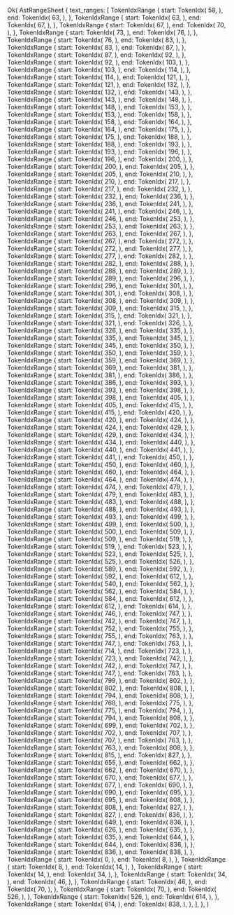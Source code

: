 Ok(
    AstRangeSheet {
        text_ranges: [
            TokenIdxRange {
                start: TokenIdx(
                    58,
                ),
                end: TokenIdx(
                    63,
                ),
            },
            TokenIdxRange {
                start: TokenIdx(
                    63,
                ),
                end: TokenIdx(
                    67,
                ),
            },
            TokenIdxRange {
                start: TokenIdx(
                    67,
                ),
                end: TokenIdx(
                    70,
                ),
            },
            TokenIdxRange {
                start: TokenIdx(
                    73,
                ),
                end: TokenIdx(
                    76,
                ),
            },
            TokenIdxRange {
                start: TokenIdx(
                    76,
                ),
                end: TokenIdx(
                    83,
                ),
            },
            TokenIdxRange {
                start: TokenIdx(
                    83,
                ),
                end: TokenIdx(
                    87,
                ),
            },
            TokenIdxRange {
                start: TokenIdx(
                    87,
                ),
                end: TokenIdx(
                    92,
                ),
            },
            TokenIdxRange {
                start: TokenIdx(
                    92,
                ),
                end: TokenIdx(
                    103,
                ),
            },
            TokenIdxRange {
                start: TokenIdx(
                    103,
                ),
                end: TokenIdx(
                    114,
                ),
            },
            TokenIdxRange {
                start: TokenIdx(
                    114,
                ),
                end: TokenIdx(
                    121,
                ),
            },
            TokenIdxRange {
                start: TokenIdx(
                    121,
                ),
                end: TokenIdx(
                    132,
                ),
            },
            TokenIdxRange {
                start: TokenIdx(
                    132,
                ),
                end: TokenIdx(
                    143,
                ),
            },
            TokenIdxRange {
                start: TokenIdx(
                    143,
                ),
                end: TokenIdx(
                    148,
                ),
            },
            TokenIdxRange {
                start: TokenIdx(
                    148,
                ),
                end: TokenIdx(
                    153,
                ),
            },
            TokenIdxRange {
                start: TokenIdx(
                    153,
                ),
                end: TokenIdx(
                    158,
                ),
            },
            TokenIdxRange {
                start: TokenIdx(
                    158,
                ),
                end: TokenIdx(
                    164,
                ),
            },
            TokenIdxRange {
                start: TokenIdx(
                    164,
                ),
                end: TokenIdx(
                    175,
                ),
            },
            TokenIdxRange {
                start: TokenIdx(
                    175,
                ),
                end: TokenIdx(
                    188,
                ),
            },
            TokenIdxRange {
                start: TokenIdx(
                    188,
                ),
                end: TokenIdx(
                    193,
                ),
            },
            TokenIdxRange {
                start: TokenIdx(
                    193,
                ),
                end: TokenIdx(
                    196,
                ),
            },
            TokenIdxRange {
                start: TokenIdx(
                    196,
                ),
                end: TokenIdx(
                    200,
                ),
            },
            TokenIdxRange {
                start: TokenIdx(
                    200,
                ),
                end: TokenIdx(
                    205,
                ),
            },
            TokenIdxRange {
                start: TokenIdx(
                    205,
                ),
                end: TokenIdx(
                    210,
                ),
            },
            TokenIdxRange {
                start: TokenIdx(
                    210,
                ),
                end: TokenIdx(
                    217,
                ),
            },
            TokenIdxRange {
                start: TokenIdx(
                    217,
                ),
                end: TokenIdx(
                    232,
                ),
            },
            TokenIdxRange {
                start: TokenIdx(
                    232,
                ),
                end: TokenIdx(
                    236,
                ),
            },
            TokenIdxRange {
                start: TokenIdx(
                    236,
                ),
                end: TokenIdx(
                    241,
                ),
            },
            TokenIdxRange {
                start: TokenIdx(
                    241,
                ),
                end: TokenIdx(
                    246,
                ),
            },
            TokenIdxRange {
                start: TokenIdx(
                    246,
                ),
                end: TokenIdx(
                    253,
                ),
            },
            TokenIdxRange {
                start: TokenIdx(
                    253,
                ),
                end: TokenIdx(
                    263,
                ),
            },
            TokenIdxRange {
                start: TokenIdx(
                    263,
                ),
                end: TokenIdx(
                    267,
                ),
            },
            TokenIdxRange {
                start: TokenIdx(
                    267,
                ),
                end: TokenIdx(
                    272,
                ),
            },
            TokenIdxRange {
                start: TokenIdx(
                    272,
                ),
                end: TokenIdx(
                    277,
                ),
            },
            TokenIdxRange {
                start: TokenIdx(
                    277,
                ),
                end: TokenIdx(
                    282,
                ),
            },
            TokenIdxRange {
                start: TokenIdx(
                    282,
                ),
                end: TokenIdx(
                    288,
                ),
            },
            TokenIdxRange {
                start: TokenIdx(
                    288,
                ),
                end: TokenIdx(
                    289,
                ),
            },
            TokenIdxRange {
                start: TokenIdx(
                    289,
                ),
                end: TokenIdx(
                    296,
                ),
            },
            TokenIdxRange {
                start: TokenIdx(
                    296,
                ),
                end: TokenIdx(
                    301,
                ),
            },
            TokenIdxRange {
                start: TokenIdx(
                    301,
                ),
                end: TokenIdx(
                    308,
                ),
            },
            TokenIdxRange {
                start: TokenIdx(
                    308,
                ),
                end: TokenIdx(
                    309,
                ),
            },
            TokenIdxRange {
                start: TokenIdx(
                    309,
                ),
                end: TokenIdx(
                    315,
                ),
            },
            TokenIdxRange {
                start: TokenIdx(
                    315,
                ),
                end: TokenIdx(
                    321,
                ),
            },
            TokenIdxRange {
                start: TokenIdx(
                    321,
                ),
                end: TokenIdx(
                    326,
                ),
            },
            TokenIdxRange {
                start: TokenIdx(
                    326,
                ),
                end: TokenIdx(
                    335,
                ),
            },
            TokenIdxRange {
                start: TokenIdx(
                    335,
                ),
                end: TokenIdx(
                    345,
                ),
            },
            TokenIdxRange {
                start: TokenIdx(
                    345,
                ),
                end: TokenIdx(
                    350,
                ),
            },
            TokenIdxRange {
                start: TokenIdx(
                    350,
                ),
                end: TokenIdx(
                    359,
                ),
            },
            TokenIdxRange {
                start: TokenIdx(
                    359,
                ),
                end: TokenIdx(
                    369,
                ),
            },
            TokenIdxRange {
                start: TokenIdx(
                    369,
                ),
                end: TokenIdx(
                    381,
                ),
            },
            TokenIdxRange {
                start: TokenIdx(
                    381,
                ),
                end: TokenIdx(
                    386,
                ),
            },
            TokenIdxRange {
                start: TokenIdx(
                    386,
                ),
                end: TokenIdx(
                    393,
                ),
            },
            TokenIdxRange {
                start: TokenIdx(
                    393,
                ),
                end: TokenIdx(
                    398,
                ),
            },
            TokenIdxRange {
                start: TokenIdx(
                    398,
                ),
                end: TokenIdx(
                    405,
                ),
            },
            TokenIdxRange {
                start: TokenIdx(
                    405,
                ),
                end: TokenIdx(
                    415,
                ),
            },
            TokenIdxRange {
                start: TokenIdx(
                    415,
                ),
                end: TokenIdx(
                    420,
                ),
            },
            TokenIdxRange {
                start: TokenIdx(
                    420,
                ),
                end: TokenIdx(
                    424,
                ),
            },
            TokenIdxRange {
                start: TokenIdx(
                    424,
                ),
                end: TokenIdx(
                    429,
                ),
            },
            TokenIdxRange {
                start: TokenIdx(
                    429,
                ),
                end: TokenIdx(
                    434,
                ),
            },
            TokenIdxRange {
                start: TokenIdx(
                    434,
                ),
                end: TokenIdx(
                    440,
                ),
            },
            TokenIdxRange {
                start: TokenIdx(
                    440,
                ),
                end: TokenIdx(
                    441,
                ),
            },
            TokenIdxRange {
                start: TokenIdx(
                    441,
                ),
                end: TokenIdx(
                    450,
                ),
            },
            TokenIdxRange {
                start: TokenIdx(
                    450,
                ),
                end: TokenIdx(
                    460,
                ),
            },
            TokenIdxRange {
                start: TokenIdx(
                    460,
                ),
                end: TokenIdx(
                    464,
                ),
            },
            TokenIdxRange {
                start: TokenIdx(
                    464,
                ),
                end: TokenIdx(
                    474,
                ),
            },
            TokenIdxRange {
                start: TokenIdx(
                    474,
                ),
                end: TokenIdx(
                    479,
                ),
            },
            TokenIdxRange {
                start: TokenIdx(
                    479,
                ),
                end: TokenIdx(
                    483,
                ),
            },
            TokenIdxRange {
                start: TokenIdx(
                    483,
                ),
                end: TokenIdx(
                    488,
                ),
            },
            TokenIdxRange {
                start: TokenIdx(
                    488,
                ),
                end: TokenIdx(
                    493,
                ),
            },
            TokenIdxRange {
                start: TokenIdx(
                    493,
                ),
                end: TokenIdx(
                    499,
                ),
            },
            TokenIdxRange {
                start: TokenIdx(
                    499,
                ),
                end: TokenIdx(
                    500,
                ),
            },
            TokenIdxRange {
                start: TokenIdx(
                    500,
                ),
                end: TokenIdx(
                    509,
                ),
            },
            TokenIdxRange {
                start: TokenIdx(
                    509,
                ),
                end: TokenIdx(
                    519,
                ),
            },
            TokenIdxRange {
                start: TokenIdx(
                    519,
                ),
                end: TokenIdx(
                    523,
                ),
            },
            TokenIdxRange {
                start: TokenIdx(
                    523,
                ),
                end: TokenIdx(
                    525,
                ),
            },
            TokenIdxRange {
                start: TokenIdx(
                    525,
                ),
                end: TokenIdx(
                    526,
                ),
            },
            TokenIdxRange {
                start: TokenIdx(
                    589,
                ),
                end: TokenIdx(
                    592,
                ),
            },
            TokenIdxRange {
                start: TokenIdx(
                    592,
                ),
                end: TokenIdx(
                    612,
                ),
            },
            TokenIdxRange {
                start: TokenIdx(
                    540,
                ),
                end: TokenIdx(
                    562,
                ),
            },
            TokenIdxRange {
                start: TokenIdx(
                    562,
                ),
                end: TokenIdx(
                    584,
                ),
            },
            TokenIdxRange {
                start: TokenIdx(
                    584,
                ),
                end: TokenIdx(
                    612,
                ),
            },
            TokenIdxRange {
                start: TokenIdx(
                    612,
                ),
                end: TokenIdx(
                    614,
                ),
            },
            TokenIdxRange {
                start: TokenIdx(
                    746,
                ),
                end: TokenIdx(
                    747,
                ),
            },
            TokenIdxRange {
                start: TokenIdx(
                    742,
                ),
                end: TokenIdx(
                    747,
                ),
            },
            TokenIdxRange {
                start: TokenIdx(
                    752,
                ),
                end: TokenIdx(
                    755,
                ),
            },
            TokenIdxRange {
                start: TokenIdx(
                    755,
                ),
                end: TokenIdx(
                    763,
                ),
            },
            TokenIdxRange {
                start: TokenIdx(
                    747,
                ),
                end: TokenIdx(
                    763,
                ),
            },
            TokenIdxRange {
                start: TokenIdx(
                    714,
                ),
                end: TokenIdx(
                    723,
                ),
            },
            TokenIdxRange {
                start: TokenIdx(
                    723,
                ),
                end: TokenIdx(
                    742,
                ),
            },
            TokenIdxRange {
                start: TokenIdx(
                    742,
                ),
                end: TokenIdx(
                    747,
                ),
            },
            TokenIdxRange {
                start: TokenIdx(
                    747,
                ),
                end: TokenIdx(
                    763,
                ),
            },
            TokenIdxRange {
                start: TokenIdx(
                    799,
                ),
                end: TokenIdx(
                    802,
                ),
            },
            TokenIdxRange {
                start: TokenIdx(
                    802,
                ),
                end: TokenIdx(
                    808,
                ),
            },
            TokenIdxRange {
                start: TokenIdx(
                    794,
                ),
                end: TokenIdx(
                    808,
                ),
            },
            TokenIdxRange {
                start: TokenIdx(
                    768,
                ),
                end: TokenIdx(
                    775,
                ),
            },
            TokenIdxRange {
                start: TokenIdx(
                    775,
                ),
                end: TokenIdx(
                    794,
                ),
            },
            TokenIdxRange {
                start: TokenIdx(
                    794,
                ),
                end: TokenIdx(
                    808,
                ),
            },
            TokenIdxRange {
                start: TokenIdx(
                    699,
                ),
                end: TokenIdx(
                    702,
                ),
            },
            TokenIdxRange {
                start: TokenIdx(
                    702,
                ),
                end: TokenIdx(
                    707,
                ),
            },
            TokenIdxRange {
                start: TokenIdx(
                    707,
                ),
                end: TokenIdx(
                    763,
                ),
            },
            TokenIdxRange {
                start: TokenIdx(
                    763,
                ),
                end: TokenIdx(
                    808,
                ),
            },
            TokenIdxRange {
                start: TokenIdx(
                    815,
                ),
                end: TokenIdx(
                    827,
                ),
            },
            TokenIdxRange {
                start: TokenIdx(
                    655,
                ),
                end: TokenIdx(
                    662,
                ),
            },
            TokenIdxRange {
                start: TokenIdx(
                    662,
                ),
                end: TokenIdx(
                    670,
                ),
            },
            TokenIdxRange {
                start: TokenIdx(
                    670,
                ),
                end: TokenIdx(
                    677,
                ),
            },
            TokenIdxRange {
                start: TokenIdx(
                    677,
                ),
                end: TokenIdx(
                    690,
                ),
            },
            TokenIdxRange {
                start: TokenIdx(
                    690,
                ),
                end: TokenIdx(
                    695,
                ),
            },
            TokenIdxRange {
                start: TokenIdx(
                    695,
                ),
                end: TokenIdx(
                    808,
                ),
            },
            TokenIdxRange {
                start: TokenIdx(
                    808,
                ),
                end: TokenIdx(
                    827,
                ),
            },
            TokenIdxRange {
                start: TokenIdx(
                    827,
                ),
                end: TokenIdx(
                    836,
                ),
            },
            TokenIdxRange {
                start: TokenIdx(
                    649,
                ),
                end: TokenIdx(
                    836,
                ),
            },
            TokenIdxRange {
                start: TokenIdx(
                    626,
                ),
                end: TokenIdx(
                    635,
                ),
            },
            TokenIdxRange {
                start: TokenIdx(
                    635,
                ),
                end: TokenIdx(
                    644,
                ),
            },
            TokenIdxRange {
                start: TokenIdx(
                    644,
                ),
                end: TokenIdx(
                    836,
                ),
            },
            TokenIdxRange {
                start: TokenIdx(
                    836,
                ),
                end: TokenIdx(
                    838,
                ),
            },
            TokenIdxRange {
                start: TokenIdx(
                    0,
                ),
                end: TokenIdx(
                    8,
                ),
            },
            TokenIdxRange {
                start: TokenIdx(
                    8,
                ),
                end: TokenIdx(
                    14,
                ),
            },
            TokenIdxRange {
                start: TokenIdx(
                    14,
                ),
                end: TokenIdx(
                    34,
                ),
            },
            TokenIdxRange {
                start: TokenIdx(
                    34,
                ),
                end: TokenIdx(
                    46,
                ),
            },
            TokenIdxRange {
                start: TokenIdx(
                    46,
                ),
                end: TokenIdx(
                    70,
                ),
            },
            TokenIdxRange {
                start: TokenIdx(
                    70,
                ),
                end: TokenIdx(
                    526,
                ),
            },
            TokenIdxRange {
                start: TokenIdx(
                    526,
                ),
                end: TokenIdx(
                    614,
                ),
            },
            TokenIdxRange {
                start: TokenIdx(
                    614,
                ),
                end: TokenIdx(
                    838,
                ),
            },
        ],
    },
)
